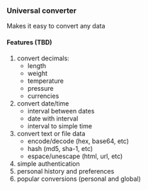 ### Universal converter

Makes it easy to convert any data

#### Features (TBD)

1. convert decimals:
    - length
    - weight
    - temperature
    - pressure
    - currencies
2. convert date/time
    - interval between dates
    - date with interval
    - interval to simple time
3. convert text or file data
    - encode/decode (hex, base64, etc)
    - hash (md5, sha-1, etc)
    - espace/unescape (html, url, etc)
4. simple authentication
5. personal history and preferences
6. popular conversions (personal and global)
